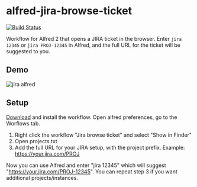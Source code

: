 # alfred-jira-browse-ticket

[![Build Status](https://travis-ci.org/cskeppstedt/alfred-jira-browse-ticket.svg?branch=master)](https://travis-ci.org/cskeppstedt/alfred-jira-browse-ticket)

Workflow for Alfred 2 that opens a JIRA ticket in the browser. Enter `jira 12345` or `jira PROJ-12345` in Alfred, and the full URL for the ticket will be suggested to you.

## Demo

![jira alfred](https://cloud.githubusercontent.com/assets/569742/13027725/a03e4db0-d25a-11e5-903c-0074bf37ef7e.gif)

## Setup

[Download](http://www.packal.org/workflow/jira-browse-ticket) and install the workflow. Open alfred preferences, go to the Worflows tab.

1. Right click the workflow "Jira browse ticket" and select "Show in Finder"
2. Open projects.txt
3. Add the full URL for your JIRA setup, with the project prefix. Example: https://your.jira.com/PROJ

Now you can use Alfred and enter "jira 12345" which will suggest "https://your.jira.com/PROJ-12345". You can repeat step 3 if you want additional projects/instances.
